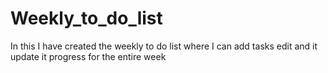 # Weekly_to_do_list
In this I have created the weekly to do list where I can add tasks edit and it update it progress for the entire week

